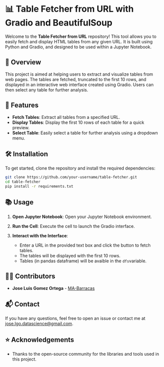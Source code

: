 # 📊 Table Fetcher from URL with Gradio and BeautifulSoup

Welcome to the **Table Fetcher from URL** repository! This tool allows you to easily fetch and display HTML tables from any given URL. It is built using Python and Gradio, and designed to be used within a Jupyter Notebook.

## 📝 Overview

This project is aimed at helping users to extract and visualize tables from web pages. The tables are fetched, truncated to the first 10 rows, and displayed in an interactive web interface created using Gradio. Users can then select any table for further analysis.

## 🚀 Features

- **Fetch Tables**: Extract all tables from a specified URL.
- **Display Tables**: Display the first 10 rows of each table for a quick preview.
- **Select Table**: Easily select a table for further analysis using a dropdown menu.

## 🛠️ Installation

To get started, clone the repository and install the required dependencies:

```bash
git clone https://github.com/your-username/table-fetcher.git
cd table-fetcher
pip install -r requirements.txt
```

## 📚 Usage

1. **Open Jupyter Notebook**: Open your Jupyter Notebook environment.

2. **Run the Cell**: Execute the cell to launch the Gradio interface.

3. **Interact with the Interface**: 
   - Enter a URL in the provided text box and click the button to fetch tables.
   - The tables will be displayed with the first 10 rows.
   - Tables (in pandas dataframe) will be avaible in the `dfs`variable.

## 🧑‍💻 Contributors

- **Jose Luis Gomez Ortega** - [MA-Barracas](https://github.com/MA-Barracas)


## 📬 Contact

If you have any questions, feel free to open an issue or contact me at [jose.lgo.datascience@gmail.com](mailto:jose.lgo.datascience@gmail.com).

## ⭐ Acknowledgements

- Thanks to the open-source community for the libraries and tools used in this project.

